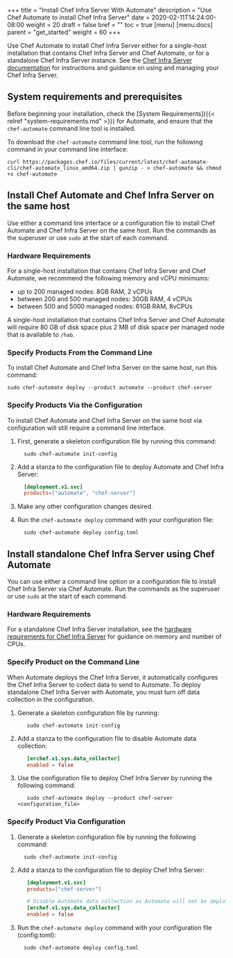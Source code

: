 +++
title = "Install Chef Infra Server With Automate"
description = "Use Chef Automate to install Chef Infra Server"
date = 2020-02-11T14:24:00-08:00
weight = 20
draft = false
bref = ""
toc = true
[menu]
  [menu.docs]
    parent = "get_started"
    weight = 60
+++

Use Chef Automate to install Chef Infra Server either for a single-host installation that contains Chef Infra Server and Chef Automate, or for a standalone Chef Infra Server instance. See the [Chef Infra Server documentation](https://docs.chef.io/server_overview/) for
instructions and guidance on using and managing your Chef Infra Server.

## System requirements and prerequisites

Before beginning your installation, check the [System Requirements]({{< relref "system-requirements.md" >}}) for Automate, and ensure that the `chef-automate` command line tool is installed.

To download the `chef-automate` command line tool, run the following command in your command line interface:

```shell
curl https://packages.chef.io/files/current/latest/chef-automate-cli/chef-automate_linux_amd64.zip | gunzip - > chef-automate && chmod +x chef-automate
```

## Install Chef Automate and Chef Infra Server on the same host

Use either a command line interface or a configuration file to install Chef Automate and Chef Infra Server on the same host. Run the commands as the superuser or use `sudo` at the start of each command.

### Hardware Requirements

For a single-host installation that contains Chef Infra Server and Chef Automate, we recommend the following memory and vCPU minimums:

* up to 200 managed nodes: 8GB RAM, 2 vCPUs
* between 200 and 500 managed nodes: 30GB RAM, 4 vCPUs
* between 500 and 5000 managed nodes: 61GB RAM, 8vCPUs

A single-host installation that contains Chef Infra Server and Chef Automate will require 80 GB of disk space plus 2 MB of disk space per managed node that is available to `/hab`.

### Specify Products From the Command Line

To install Chef Automate and Chef Infra Server on the same host, run this command:

```shell
sudo chef-automate deploy --product automate --product chef-server
```

### Specify Products Via the Configuration

To install Chef Automate and Chef Infra Server on the same host via configuration will still require a command line interface.

1. First, generate a skeleton configuration file by running this command:

    ```shell
      sudo chef-automate init-config
    ```

1. Add a stanza to the configuration file to deploy Automate and Chef Infra Server:

    ```toml
      [deployment.v1.svc]
      products=["automate", "chef-server"]
    ```

1. Make any other configuration changes desired.

1. Run the `chef-automate deploy` command with your configuration file:

    ```shell
      sudo chef-automate deploy config.toml
    ```

## Install standalone Chef Infra Server using Chef Automate

You can use either a command line option or a configuration file to install Chef Infra Server via Chef Automate. Run the commands as the superuser or use `sudo` at the start of each command.

### Hardware Requirements

For a standalone Chef Infra Server installation, see the [hardware requirements for Chef Infra Server](https://docs.chef.io/install_server_pre/) for guidance on memory and number of CPUs.

### Specify Product on the Command Line
When Automate deploys the Chef Infra Server, it automatically configures the Chef Infra
Server to collect data to send to Automate. To deploy standalone Chef Infra Server with Automate, you
must turn off data collection in the configuration.

1. Generate a skeleton configuration file by running:

    ```shell
       sudo chef-automate init-config
    ```

1. Add a stanza to the configuration file to disable Automate data collection:

    ```toml
       [erchef.v1.sys.data_collector]
       enabled = false
    ```

1. Use the configuration file to deploy Chef Infra Server by running the following command:

    ```shell
       sudo chef-automate deploy --product chef-server <configuration_file>
    ```

### Specify Product Via Configuration

1. Generate a skeleton configuration file by running the following command:

    ```shell
      sudo chef-automate init-config
    ```

1. Add a stanza to the configuration file to deploy Chef Infra Server:

    ```toml
       [deployment.v1.svc]
       products=["chef-server"]

       # Disable Automate data collection as Automate will not be deployed
       [erchef.v1.sys.data_collector]
       enabled = false
    ```

1. Run the `chef-automate deploy` command with your configuration file (config.toml):

    ```shell
      sudo chef-automate deploy config.toml
    ```
